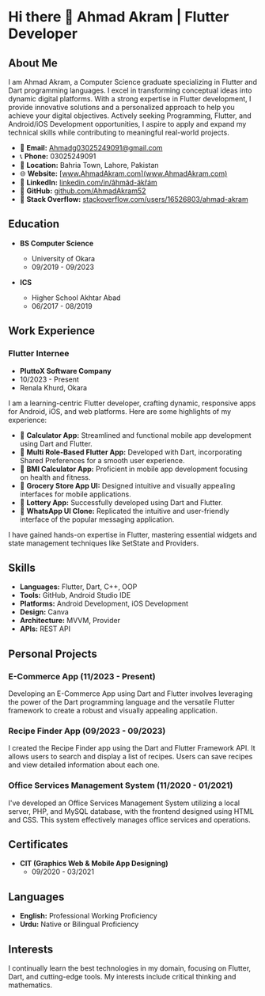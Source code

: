 # Hi there 👋 Ahmad Akram | Flutter Developer

## About Me

I am Ahmad Akram, a Computer Science graduate specializing in Flutter and Dart programming languages. I excel in transforming conceptual ideas into dynamic digital platforms. With a strong expertise in Flutter development, I provide innovative solutions and a personalized approach to help you achieve your digital objectives. Actively seeking Programming, Flutter, and Android/iOS Development opportunities, I aspire to apply and expand my technical skills while contributing to meaningful real-world projects.

- 📧 **Email:** Ahmadg03025249091@gmail.com
- 📞 **Phone:** 03025249091 
- 📍 **Location:** Bahria Town, Lahore, Pakistan  
- 🌐 **Website:** [www.AhmadAkram.com](www.AhmadAkram.com) 
- 🔗 **LinkedIn:** [linkedin.com/in/âhmãd-äkřám](linkedin.com/in/âhmãd-äkřám)
- 🐙 **GitHub:** [github.com/AhmadAkram52](github.com/AhmadAkram52) 
- 🚀 **Stack Overflow:** [stackoverflow.com/users/16526803/ahmad-akram](stackoverflow.com/users/16526803/ahmad-akram)

## Education

- **BS Computer Science**
  - University of Okara
  - 09/2019 - 09/2023

- **ICS**
  - Higher School Akhtar Abad
  - 06/2017 - 08/2019

## Work Experience

### Flutter Internee
- **PluttoX Software Company**
- 10/2023 - Present
- Renala Khurd, Okara

I am a learning-centric Flutter developer, crafting dynamic, responsive apps for Android, iOS, and web platforms. Here are some highlights of my experience:

- 📱 **Calculator App:** Streamlined and functional mobile app development using Dart and Flutter.
- 🔄 **Multi Role-Based Flutter App:** Developed with Dart, incorporating Shared Preferences for a smooth user experience.
- 💪 **BMI Calculator App:** Proficient in mobile app development focusing on health and fitness.
- 🛒 **Grocery Store App UI:** Designed intuitive and visually appealing interfaces for mobile applications.
- 🎉 **Lottery App:** Successfully developed using Dart and Flutter.
- 💬 **WhatsApp UI Clone:** Replicated the intuitive and user-friendly interface of the popular messaging application.

I have gained hands-on expertise in Flutter, mastering essential widgets and state management techniques like SetState and Providers.

## Skills

- **Languages:** Flutter, Dart, C++, OOP
- **Tools:** GitHub, Android Studio IDE
- **Platforms:** Android Development, iOS Development
- **Design:** Canva
- **Architecture:** MVVM, Provider
- **APIs:** REST API

## Personal Projects

### E-Commerce App (11/2023 - Present)

Developing an E-Commerce App using Dart and Flutter involves leveraging the power of the Dart programming language and the versatile Flutter framework to create a robust and visually appealing application.

### Recipe Finder App (09/2023 - 09/2023)

I created the Recipe Finder app using the Dart and Flutter Framework API. It allows users to search and display a list of recipes. Users can save recipes and view detailed information about each one.

### Office Services Management System (11/2020 - 01/2021)

I've developed an Office Services Management System utilizing a local server, PHP, and MySQL database, with the frontend designed using HTML and CSS. This system effectively manages office services and operations.

## Certificates

- **CIT (Graphics Web & Mobile App Designing)**
  - 09/2020 - 03/2021

## Languages

- **English:** Professional Working Proficiency
- **Urdu:** Native or Bilingual Proficiency

## Interests

I continually learn the best technologies in my domain, focusing on Flutter, Dart, and cutting-edge tools. My interests include critical thinking and mathematics.



<!--
**AhmadAkram52/AhmadAkram52** is a ✨ _special_ ✨ repository because its `README.md` (this file) appears on your GitHub profile.

Here are some ideas to get you started:

- 🔭 I’m currently working on ...
- 🌱 I’m currently learning ...
- 👯 I’m looking to collaborate on ...
- 🤔 I’m looking for help with ...
- 💬 Ask me about ...
- 📫 How to reach me: ...
- 😄 Pronouns: ...
- ⚡ Fun fact: ...
-->

